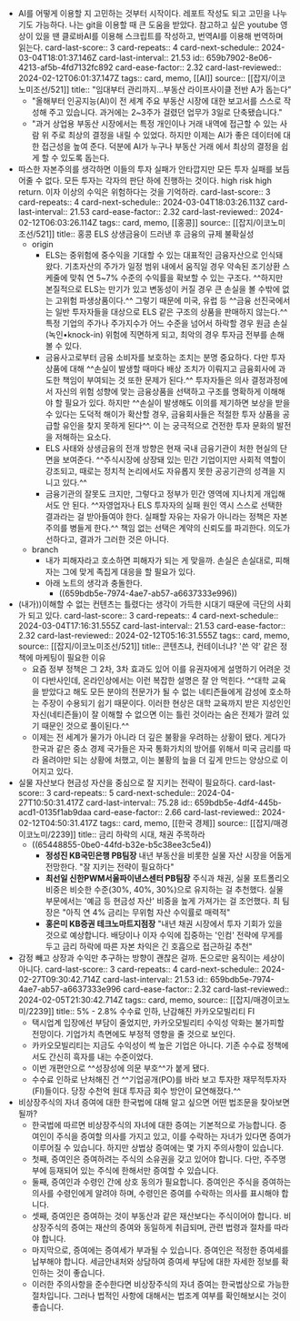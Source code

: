 - AI를 어떻게 이용할 지 고민하는 것부터 시작이다. 레포트 작성도 되고 고민을 나누기도 가능하다. 나는 git을 이용할 때 큰 도움을 받았다. 참고하고 싶은 youtube 영상이 있을 땐 클로바AI를 이용해 스크립트를 작성하고, 번역AI를 이용해 번역하며 읽는다.
  card-last-score:: 3
  card-repeats:: 4
  card-next-schedule:: 2024-03-04T18:01:37.146Z
  card-last-interval:: 21.53
  id:: 659b7902-8e06-4213-af5b-4fd7132fc892
  card-ease-factor:: 2.32
  card-last-reviewed:: 2024-02-12T06:01:37.147Z
  tags:: card, memo, [[AI]]
  source:: [[잡지/이코노미조선/521]]
  title:: "임대부터 관리까지…부동산 라이프사이클 전반 A가 돕는다”
	- "올해부터 인공지능(Al)이 전 세계 주요 부동산 시장에 대한 보고서를 스스로 작성해 주고 있습니다. 과거에는 2~3주가 걸렸던 업무가 3일로 단축됐습니다."
	- "과거 상업용 부동산 시장에서는 특정 개인이나 거래 내역에 접근할 수 있는 사람 위 주로 최상의 결정을 내릴 수 있었다. 하지만 이제는 AI가 좋은 데이터에 대한 접근성을 높여 준다. 덕분에 AI가 누구나 부동산 거래 에서 최상의 결정을 쉽게 할 수 있도록 돕는다.
- 따스한 자본주의를 생각하면 이들의 투자 실패가 안타깝지만 모든 투자 실패를 보듬어줄 수 없다. 모든 투자는 각자의 판단 하에 진행하는 것이다. high risk high return. 이자 이상의 수익은 위험하다는 것을 기억하라.
  card-last-score:: 3
  card-repeats:: 4
  card-next-schedule:: 2024-03-04T18:03:26.113Z
  card-last-interval:: 21.53
  card-ease-factor:: 2.32
  card-last-reviewed:: 2024-02-12T06:03:26.114Z
  tags:: card, memo, [[홍콩]]
  source:: [[잡지/이코노미조선/521]]
  title:: 홍콩 ELS 상생금융이 드러낸 후 금융의 규제 불확실성
	- origin
		- ELS는 중위험에 중수익을 기대할 수 있는 대표적인 금융자산으로 인식돼 왔다. 기초자산의 주가가 일정 범위 내에서 움직일 경우 약속된 조기상환 스케줄에 맞춰 연 5~7% 수준의 수익률을 확보할 수 있는 구조다. ^^하지만 본질적으로 ELS는 만기가 있고 변동성이 커질 경우 큰 손실을 볼 수밖에 없는 고위험 파생상품이다.^^ 그렇기 때문에 미국, 유럽 등 ^^금융 선진국에서는 일반 투자자들을 대상으로 ELS 같은 구조의 상품을 판매하지 않는다.^^ 특정 기업의 주가나 주가지수가 어느 수준을 넘어서 하락할 경우 원금 손실(녹인•knock-in) 위험에 직면하게 되고, 최악의 경우 투자금 전부를 손해 볼 수 있다.
		- 금융사고로부터 금융 소비자를 보호하는 조치는 분명 중요하다. 다만 투자상품에 대해 ^^손실이 발생할 때마다 배상 조치가 이뤄지고 금융회사에 과도한 책임이 부여되는 것 또한 문제가 된다.^^ 투자자들은 의사 결정과정에서 자신의 위험 성향에 맞는 금융상품을 선택하고 구조를 명확하게 이해해야 할 필요가 있다. 하지만 ^^손실이 발생해도 이의를 제기하면 보상을 받을 수 있다는 도덕적 해이가 확산할 경우, 금융회사들은 적절한 투자 상품을 공급할 유인을 찾지 못하게 된다^^. 이 는 궁극적으로 건전한 투자 문화의 발전을 저해하는 요소다.
		- ELS 사태와 상생금융의 전개 방향은 현재 국내 금융기관이 처한 현실의 단면을 보여준다. ^^주식시장에 상장돼 있는 민간 기업이지만 사회적 역할이 강조되고, 때로는 정치적 논리에서도 자유롭지 못한 공공기관의 성격을 지니고 있다.^^
		- 금융기관의 잘못도 크지만, 그렇다고 정부가 민간 영역에 지나치게 개입해서도 안 된다. ^^자영업자나 ELS 투자자의 실패 원인 역시 스스로 선택한 결과라는 걸 받아들여야 한다. 실패할 자유는 자유가 아니라는 정책은 자본주의를 병들게 한다.^^ 책임 없는 선택은 계약의 신뢰도를 파괴한다. 의도가 선하다고, 결과가 그러한 것은 아니다.
	- branch
		- 내가 피해자라고 호소하면 피해자가 되는 게 맞을까. 손실은 손실대로, 피해자는 그에 맞게 족집게 대응을 할 필요가 있다.
		- 아래 노트의 생각과 충돌한다.
			- ((659bdb5e-7974-4ae7-ab57-a6637333e996))
- (내가))이해할 수 없는 컨텐츠는 틀렸다는 생각이 가득한 시대기 때문에 극단의 사회가 되고 있다.
  card-last-score:: 3
  card-repeats:: 4
  card-next-schedule:: 2024-03-04T17:16:31.555Z
  card-last-interval:: 21.53
  card-ease-factor:: 2.32
  card-last-reviewed:: 2024-02-12T05:16:31.555Z
  tags:: card, memo,
  source:: [[잡지/이코노미조선/521]]
  title:: 콘텐츠냐, 컨테이너냐? '쓴 약' 같은 정책에 마케팅이 필요한 이유
	- 요즘 정부 정책은 그 2차, 3차 효과도 있어 이를 유권자에게 설명하기 어려운 것이 다반사인데, 온라인상에서는 이런 복잡한 설명은 잘 안 먹힌다. ^^대학 교육을 받았다고 해도 모든 분야의 전문가가 될 수 없는 네티즌들에게 감성에 호소하는 주장이 수용되기 쉽기 때문이다. 이러한 현상은 대학 교육까지 받은 지성인인 자신(네티즌들)이 잘 이해할 수 없으면 이는 틀린 것이라는 숨은 전제가 깔려 있기 때문인 것으로 풀이된다.^^
	- 이제는 전 세계가 물가가 아니라 더 깊은 불황을 우려하는 상황이 됐다. 게다가 한국과 같은 중소 경제 국가들은 자국 통화가치의 방어를 위해서 미국 금리를 따라 올려야만 되는 상황에 처했고, 이는 불황의 늪을 더 깊게 만드는 양상으로 이어지고 있다.
- 실물 자산보다 현금성 자산을 중심으로 잘 지키는 전략이 필요하다.
  card-last-score:: 3
  card-repeats:: 5
  card-next-schedule:: 2024-04-27T10:50:31.417Z
  card-last-interval:: 75.28
  id:: 659bdb5e-4df4-445b-acd1-0135f1ab9daa
  card-ease-factor:: 2.66
  card-last-reviewed:: 2024-02-12T04:50:31.417Z
  tags:: card, memo, [[한국 경제]]
  source:: [[잡지/매경이코노미/2239]]
  title:: 금리 하락의 시대, 채권 주목하라
  * ((65448855-0be0-44fd-b32e-b5c38ee3c5e4))
	- **정성진 KB국민은행 PB팀장** 내년 부동산을 비롯한 실물 자산 시장을 어둡게 전망한다. "잘 지키는 전략이 필요하다"
	- **최선일 신한PWM서울파이낸스센터 PB팀장** 주식과 채권, 실물 포트폴리오 비중은 비슷한 수준(30%, 40%, 30%)으로 유지하는 걸 추천했다. 실물 부문에서는 '예금 등 현금성 자산' 비중을 높게 가져가는 걸 조언했다. 최 팀장은 "아직 연 4% 금리는 무위험 자산 수익률로 매력적"
	- **홍은미 KB증권 테크노마트지점장** "내년 채권 시장에서 투자 기회가 있을 것으로 예상합니다. 배당이나 이자 수익에 집중하는 '인컴' 전략에 무게를 두고 금리 하락에 따른 자본 차익은 긴 호흡으로 접근하길 추천"
- 감정 빼고 상장과 수익만 추구하는 방향이 괜찮은 걸까. 돈으로만 움직이는 세상이 아니다.
  card-last-score:: 3
  card-repeats:: 4
  card-next-schedule:: 2024-02-27T09:30:42.714Z
  card-last-interval:: 21.53
  id:: 659bdb5e-7974-4ae7-ab57-a6637333e996
  card-ease-factor:: 2.32
  card-last-reviewed:: 2024-02-05T21:30:42.714Z
  tags:: card, memo,
  source:: [[잡지/매경이코노미/2239]]
  title:: 5% - 2.8% 수수료 인하, 난감해진 카카오모빌리티 FI
	- 택시업계 입장에선 부담이 줄었지만, 카카오모빌리티 수익성 악화는 불가피할 전망이다. 기업가치 측면에도 부정적 영향을 줄 것으로 보인다.
	- 카카오모빌리티는 지금도 수익성이 썩 높은 기업은 아니다. 기존 수수료 정책에서도 간신히 흑자를 내는 수준이었다.
	- 이번 개편안으로 ^^성장성에 의문 부호^^가 붙게 됐다.
	- 수수료 인하로 난처해진 건 ^^기업공개(PO)를 바라 보고 투자한 재무적투자자(FI)들이다. 당장 수천억 원대 투자금 회수 방안이 묘연해졌다.^^
- 비상장주식의 자녀 증여에 대한 한국법에 대해 알고 싶으면 어떤 법조문을 찾아보면 될까?
	- 한국법에 따르면 비상장주식의 자녀에 대한 증여는 기본적으로 가능합니다. 증여인이 주식을 증여할 의사를 가지고 있고, 이를 수락하는 자녀가 있다면 증여가 이루어질 수 있습니다. 하지만 상법상 증여에는 몇 가지 주의사항이 있습니다.
	- 첫째, 증여인은 증여하려는 주식의 소유권을 갖고 있어야 합니다. 다만, 주주명부에 등재되어 있는 주식에 한해서만 증여할 수 있습니다.
	- 둘째, 증여인과 수령인 간에 상호 동의가 필요합니다. 증여인은 주식을 증여하는 의사를 수령인에게 알려야 하며, 수령인은 증여를 수락하는 의사를 표시해야 합니다.
	- 셋째, 증여인은 증여하는 것이 부동산과 같은 재산보다는 주식이어야 합니다. 비상장주식의 증여는 재산의 증여와 동일하게 취급되며, 관련 법령과 절차를 따라야 합니다.
	- 마지막으로, 증여에는 증여세가 부과될 수 있습니다. 증여인은 적정한 증여세를 납부해야 합니다. 세금안내처와 상담하여 증여세 부담에 대한 자세한 정보를 확인하는 것이 좋습니다.
	- 이러한 주의사항을 준수한다면 비상장주식의 자녀 증여는 한국법상으로 가능한 절차입니다. 그러나 법적인 사항에 대해서는 법조계 여부를 확인해보시는 것이 좋습니다.